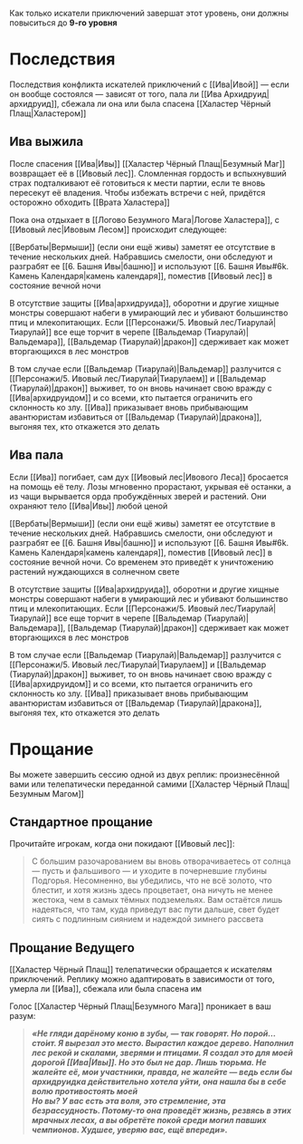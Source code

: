 Как только искатели приключений завершат этот уровень, они должны повыситься до **9-го уровня**

# Последствия

Последствия конфликта искателей приключений с [[Ива|Ивой]] — если он вообще состоялся — зависят от того, пала ли [[Ива Архидруид|архидруид]], сбежала ли она или была спасена [[Халастер Чёрный Плащ|Халастером]]

## Ива выжила

После спасения [[Ива|Ивы]] [[Халастер Чёрный Плащ|Безумный Маг]] возвращает её в [[Ивовый лес]]. Сломленная гордость и вспыхнувший страх подталкивают её готовиться к мести партии, если те вновь пересекут её владения. Чтобы избежать встречи с ней, придётся осторожно обходить [[Врата Халастера]]

Пока она отдыхает в [[Логово Безумного Мага|Логове Халастера]], с [[Ивовый лес|Ивовым Лесом]] происходит следующее:

[[Вербаты|Вермыши]] (если они ещё живы) заметят ее отсутствие в течение нескольких дней. Набравшись смелости, они обследуют и разграбят ее [[6. Башня Ивы|башню]] и используют [[6. Башня Ивы#6k. Камень Календаря|камень календаря]], поместив [[Ивовый лес]] в состояние вечной ночи

В отсутствие защиты [[Ива|архидруида]], оборотни и другие хищные монстры совершают набеги в умирающий лес и убивают большинство птиц и млекопитающих. Если [[Персонажи/5. Ивовый лес/Тиарулай|Тиарулай]] все еще торчит в черепе [[Вальдемар (Тиарулай)|Вальдемара]], [[Вальдемар (Тиарулай)|дракон]] сдерживает как может вторгающихся в лес монстров

В том случае если [[Вальдемар (Тиарулай)|Вальдемар]] разлучится с [[Персонажи/5. Ивовый лес/Тиарулай|Тиарулаем]] и [[Вальдемар (Тиарулай)|дракон]] выживет, то он вновь начинает свою вражду с [[Ива|архидруидом]] и со всеми, кто пытается ограничить его склонность ко злу. [[Ива]] приказывает вновь прибывающим авантюристам избавиться от [[Вальдемар (Тиарулай)|дракона]], выгоняя тех, кто откажется это делать

## Ива пала

Если [[Ива]] погибает, сам дух [[Ивовый лес|Ивового Леса]] бросается на помощь её телу. Лозы мгновенно прорастают, укрывая её останки, а из чащи вырывается орда пробуждённых зверей и растений. Они охраняют тело [[Ива|Ивы]] любой ценой

[[Вербаты|Вермыши]] (если они ещё живы) заметят ее отсутствие в течение нескольких дней. Набравшись смелости, они обследуют и разграбят ее [[6. Башня Ивы|башню]] и используют [[6. Башня Ивы#6k. Камень Календаря|камень календаря]], поместив [[Ивовый лес]] в состояние вечной ночи. Со временем это приведёт к уничтожению растений нуждающихся в солнечном свете

В отсутствие защиты [[Ива|архидруида]], оборотни и другие хищные монстры совершают набеги в умирающий лес и убивают большинство птиц и млекопитающих. Если [[Персонажи/5. Ивовый лес/Тиарулай|Тиарулай]] все еще торчит в черепе [[Вальдемар (Тиарулай)|Вальдемара]], [[Вальдемар (Тиарулай)|дракон]] сдерживает как может вторгающихся в лес монстров

В том случае если [[Вальдемар (Тиарулай)|Вальдемар]] разлучится с [[Персонажи/5. Ивовый лес/Тиарулай|Тиарулаем]] и [[Вальдемар (Тиарулай)|дракон]] выживет, то он вновь начинает свою вражду с [[Ива|архидруидом]] и со всеми, кто пытается ограничить его склонность ко злу. [[Ива]] приказывает вновь прибывающим авантюристам избавиться от [[Вальдемар (Тиарулай)|дракона]], выгоняя тех, кто откажется это делать


# Прощание

Вы можете завершить сессию одной из двух реплик: произнесённой вами или телепатически переданной самими [[Халастер Чёрный Плащ|Безумным Магом]]

## Стандартное прощание

Прочитайте игрокам, когда они покидают [[Ивовый лес]]:

>С большим разочарованием вы вновь отворачиваетесь от солнца — пусть и фальшивого — и уходите в почерневшие глубины Подгорья. Несомненно, вы убедились, что не всё золото, что блестит, и хотя жизнь здесь процветает, она ничуть не менее жестока, чем в самых тёмных подземельях. Вам остаётся лишь надеяться, что там, куда приведут вас пути дальше, свет будет сиять с подлинным сиянием и надеждой зимнего рассвета

## Прощание Ведущего

[[Халастер Чёрный Плащ]] телепатически обращается к искателям приключений. Реплику можно адаптировать в зависимости от того, умерла ли [[Ива]], сбежала или была спасена им

Голос [[Халастер Чёрный Плащ|Безумного Мага]] проникает в ваш разум:  
> ***«Не гляди дарёному коню в зубы, — так говорят. Но порой… сто́ит. Я вырезал это место. Вырастил каждое дерево. Наполнил лес рекой и скалами, зверями и птицами. Я создал это для моей дорогой [[Ива|Ивы]]. Но это был не дар. Лишь тюрьма. Не жалейте её, мои участники, правда, не жалейте — ведь если бы архидруидка действительно хотела уйти, она нашла бы в себе волю противостоять моей***  
> ***Но вы? У вас есть эта воля, это стремление, эта безрассудность. Потому-то она проведёт жизнь, резвясь в этих мрачных лесах, а вы обретёте покой среди могил павших чемпионов. Худшее, уверяю вас, ещё впереди».***